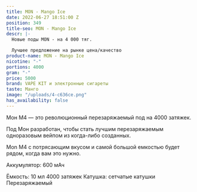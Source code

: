 ```yaml
---
title: MON - Mango Ice
date: 2022-06-27 18:51:00 Z
position: 349
title-seo: MON - Mango Ice
descr: |-
  Новые поды MON - на 4 000 тяг.

  Лучшее предложение на рынке цена/качество
product-name: MON - Mango Ice
nicotine: "-"
portions: 4000
gram: "-"
price: 5000
brand: VAPE KIT и электронные сигареты
taste: Манго
image: "/uploads/4-c636ce.png"
has_availability: false
---
```


Мон M4 — это революционный перезаряжаемый под на 4000 затяжек.

Под Мон разработан, чтобы стать лучшим перезаряжаемым одноразовым вейпом из когда-либо созданных. 

Mon M4 с потрясающим вкусом и самой большой емкостью будет рядом, когда вам это нужно.

Аккумулятор: 600 мАч

Ёмкость: 10 мл
4000 затяжек
Катушка: сетчатые катушки
Перезаряжаемый
